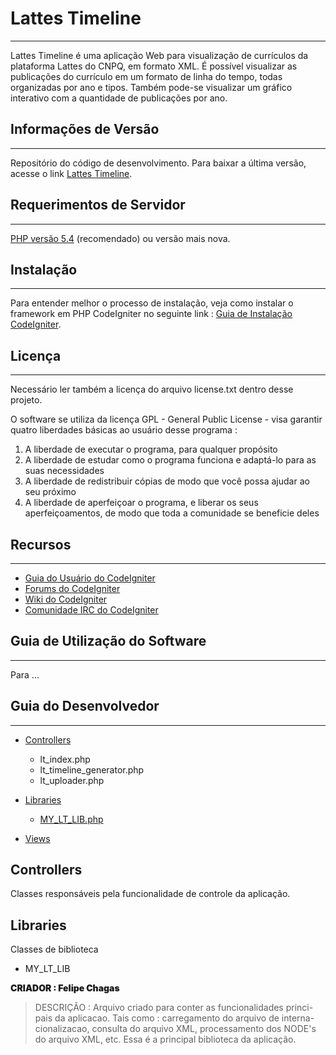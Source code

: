 # Lattes Timeline
*****************

Lattes Timeline é uma aplicação Web para visualização de currículos da plataforma Lattes do CNPQ, em formato XML.
É possível visualizar as publicações do currículo em um formato de linha do tempo, todas organizadas por ano e tipos.
Também pode-se visualizar um gráfico interativo com a quantidade de publicações por ano.


## Informações de Versão
************************

Repositório do código de desenvolvimento. Para baixar a última versão,
acesse o link [Lattes Timeline](https://bitbucket.org/GShiki/lattes-timeline).


## Requerimentos de Servidor
****************************

[PHP versão 5.4](https://www.php.net/) (recomendado) ou versão mais nova.


## Instalação
*************

Para entender melhor o processo de instalação, veja como instalar o framework em PHP CodeIgniter no 
seguinte link : [Guia de Instalação CodeIgniter](http://www.codeigniter.com/user_guide/installation/index.html).


## Licença
**********

Necessário ler também a licença do arquivo license.txt dentro desse projeto.

O software se utiliza da licença GPL - General Public License - visa garantir quatro liberdades básicas ao usuário desse programa :

1. A liberdade de executar o programa, para qualquer propósito
2. A liberdade de estudar como o programa funciona e adaptá-lo para as suas necessidades
3. A liberdade de redistribuir cópias de modo que você possa ajudar ao seu próximo
4. A liberdade de aperfeiçoar o programa, e liberar os seus aperfeiçoamentos, de modo que toda a comunidade se beneficie deles


## Recursos
***********

-  [Guia do Usuário do CodeIgniter](http://www.codeigniter.com/docs)
-  [Forums do CodeIgniter](http://forum.codeigniter.com/)
-  [Wiki do CodeIgniter](https://github.com/bcit-ci/CodeIgniter/wiki)
-  [Comunidade IRC do CodeIgniter](http://www.codeigniter.com/irc)


## Guia de Utilização do Software
*********************************

Para ...


## Guia do Desenvolvedor
************************

- [Controllers](#controllers)
	- lt_index.php
	- lt_timeline_generator.php
	- lt_uploader.php

- [Libraries](#libraries)
	- [MY_LT_LIB.php](#MY_LT_LIB)

- [Views](#views)


## <a id="controllers">Controllers</a>

Classes responsáveis pela funcionalidade de controle da aplicação.


## <a id="libraries">Libraries</a>

Classes de biblioteca 

- <a id="MY_LT_LIB">MY_LT_LIB</a>

<p style="font-weight:900;">CRIADOR : Felipe Chagas</p>

> DESCRIÇÃO : Arquivo criado para conter as funcionalidades princi-
> pais da aplicacao. Tais como : carregamento do arquivo de interna-
> cionalizacao, consulta do arquivo XML, processamento dos NODE's do 
> arquivo XML, etc. Essa é a principal biblioteca da aplicação.
